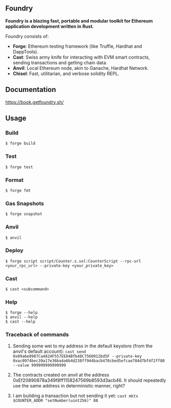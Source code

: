 ## Foundry

**Foundry is a blazing fast, portable and modular toolkit for Ethereum application development written in Rust.**

Foundry consists of:

-   **Forge**: Ethereum testing framework (like Truffle, Hardhat and DappTools).
-   **Cast**: Swiss army knife for interacting with EVM smart contracts, sending transactions and getting chain data.
-   **Anvil**: Local Ethereum node, akin to Ganache, Hardhat Network.
-   **Chisel**: Fast, utilitarian, and verbose solidity REPL.

## Documentation

https://book.getfoundry.sh/

## Usage

### Build

```shell
$ forge build
```

### Test

```shell
$ forge test
```

### Format

```shell
$ forge fmt
```

### Gas Snapshots

```shell
$ forge snapshot
```

### Anvil

```shell
$ anvil
```

### Deploy

```shell
$ forge script script/Counter.s.sol:CounterScript --rpc-url <your_rpc_url> --private-key <your_private_key>
```

### Cast

```shell
$ cast <subcommand>
```

### Help

```shell
$ forge --help
$ anvil --help
$ cast --help
```
### Traceback of commands
1. Sending some wei to my address in the default keystore (from the anvil's default account):
`cast send 0x09a6e8987Ca4824F557EED4Bfb48C7560912bd5F --private-key 0xac0974bec39a17e36ba4a6b4d238ff944bacb478cbed5efcae784d7bf4f2ff80 --value 999999999999999`

2. The contracts created on anvil at the address 0xEf20890878a349f8ff1158247569b8593d3acb46.
It should repeatedly use the same address in deterministic manner, right?

3. I am building a transaction but not sending it yet: `cast mktx $COUNTER_ADDR "setNumber(uint256)" 88`

